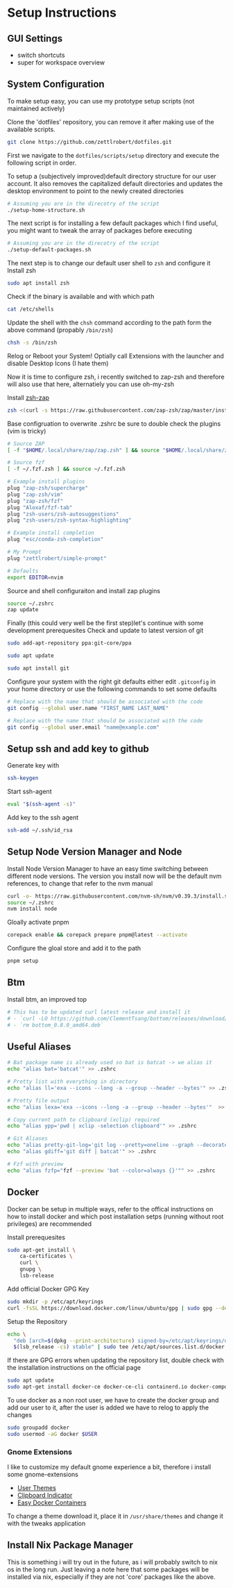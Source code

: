 # Setup Instructions

## GUI Settings

- switch shortcuts
- super for workspace overview

## System Configuration

To make setup easy, you can use my prototype setup scripts (not maintained actively)

Clone the 'dotfiles' repository, you can remove it after making use of the available scripts.

```bash
git clone https://github.com/zettlrobert/dotfiles.git
```

First we navigate to the `dotfiles/scripts/setup` directory and execute the following script in order.

To setup a (subjectively improved)default directory structure for our user account. It also removes the capitalized default directories and updates the desktop environment to point to the newly created directories

```bash
# Assuming you are in the direcotry of the script
./setup-home-structure.sh
```

The next script is for installing a few default packages which I find useful, you might want to tweak the array of packages before executing

```bash
# Assuming you are in the direcotry of the script
./setup-default-packages.sh
```

The next step is to change our default user shell to `zsh` and configure it
Install zsh

```bash
sudo apt install zsh
```

Check if the binary is available and with which path

```bash
cat /etc/shells
```

Update the shell with the `chsh` command according to the path form the above command (propably `/bin/zsh`)

```bash
chsh -s /bin/zsh
```

Relog or Reboot your System!
Optially call Extensions with the launcher and disable Desktop Icons (I hate them)

Now it is time to configure zsh, i recently switched to zap-zsh and therefore will also use that here, alternatiely you can use oh-my-zsh

Install [zsh-zap](https://github.com/zap-zsh/zap)

```bash
zsh <(curl -s https://raw.githubusercontent.com/zap-zsh/zap/master/install.zsh)
```

Base configruation to overwrite .zshrc be sure to double check the plugins (vim is tricky)

```bash
# Source ZAP
[ -f "$HOME/.local/share/zap/zap.zsh" ] && source "$HOME/.local/share/zap/zap.zsh"

# Source fzf
[ -f ~/.fzf.zsh ] && source ~/.fzf.zsh

# Example install plugins
plug "zap-zsh/supercharge"
plug "zap-zsh/vim"
plug "zap-zsh/fzf"
plug "Aloxaf/fzf-tab"
plug "zsh-users/zsh-autosuggestions"
plug "zsh-users/zsh-syntax-highlighting"

# Example install completion
plug "esc/conda-zsh-completion"

# My Prompt
plug "zettlrobert/simple-prompt"

# Defaults
export EDITOR=nvim
```

Source and shell configuraiton and install zap plugins

```bash
source ~/.zshrc
zap update
```

Finally (this could very well be the first step)let's continue with some development prerequesites
Check and update to latest version of git

```bash
sudo add-apt-repository ppa:git-core/ppa

sudo apt update

sudo apt install git
```

Configure your system with the right git defaults either edit `.gitconfig` in your home directory or use the following commands to set some defaults

```bash
# Replace with the name that should be associated with the code
git config --global user.name "FIRST_NAME LAST_NAME"

# Replace with the name that should be associated with the code
git config --global user.email "name@example.com"
```

## Setup ssh and add key to github

Generate key with

```bash
ssh-keygen
```

Start ssh-agent

```bash
eval "$(ssh-agent -s)"
```

Add key to the ssh agent

```bash
ssh-add ~/.ssh/id_rsa
```

## Setup Node Version Manager and Node

Install Node Version Manager to have an easy time switching between different node versions.
The version you install now will be the default nvm references, to change that refer to the nvm manual

```bash
curl -o- https://raw.githubusercontent.com/nvm-sh/nvm/v0.39.3/install.sh | bash
source ~/.zshrc
nvm install node
```

Gloally activate pnpm

```bash
corepack enable && corepack prepare pnpm@latest --activate
```

Configure the gloal store and add it to the path

```bash
pnpm setup
```

## Btm

Install btm, an improved top

```bash
# This has to be updated curl latest release and install it
# - `curl -LO https://github.com/ClementTsang/bottom/releases/download/0.8.0/bottom_0.8.0_amd64.deb sudo dpkg -i bottom_0.8.0_amd64.deb`
# - `rm bottom_0.8.0_amd64.deb`
```

## Useful Aliases

```bash
# Bat package name is already used so bat is batcat -> we alias it
echo "alias bat='batcat'" >> .zshrc

# Pretty list with everything in directory
echo "alias ll='exa --icons --long -a --group --header --bytes'" >> .zshrc

# Pretty file output
echo "alias lexa='exa --icons --long -a --group --header --bytes'"  >> .zshrc

# Copy current path to clipboard (xclip) required
echo "alias ypp='pwd | xclip -selection clipboard'" >> .zshrc

# Git Aliases
echo "alias pretty-git-log='git log --pretty=oneline --graph --decorate --all'" >> .zshrc
echo "alias gdiff='git diff | batcat'" >> .zshrc

# Fzf with preview
echo "alias fzfp="fzf --preview 'bat --color=always {}'"" >> .zshrc
```

## Docker

Docker can be setup in multiple ways, refer to the offical instructions on how to install docker and which post installation setps (running without root privileges) are recommended

Install prerequesites

```bash
sudo apt-get install \
    ca-certificates \
    curl \
    gnupg \
    lsb-release
```

Add official Docker GPG Key

```bash
sudo mkdir -p /etc/apt/keyrings
curl -fsSL https://download.docker.com/linux/ubuntu/gpg | sudo gpg --dearmor -o /etc/apt/keyrings/docker.gpg
```

Setup the Repository

```bash
echo \
  "deb [arch=$(dpkg --print-architecture) signed-by=/etc/apt/keyrings/docker.gpg] https://download.docker.com/linux/ubuntu \
  $(lsb_release -cs) stable" | sudo tee /etc/apt/sources.list.d/docker.list > /dev/null
```

If there are GPG errors when updating the repository list, double check with the installation instructions on the official page

```bash
sudo apt update
sudo apt-get install docker-ce docker-ce-cli containerd.io docker-compose-plugin
```

To use docker as a non root user, we have to create the docker group and add our user to it, after the user is added we have to relog to apply the changes

```bash
sudo groupadd docker
sudo usermod -aG docker $USER
```

### Gnome Extensions

I like to customize my default gnome experience a bit, therefore i install some gnome-extensions

- [User Themes](https://extensions.gnome.org/extension/19/user-themes/)
- [Clipboard Indicator](https://extensions.gnome.org/extension/779/clipboard-indicator/)
- [Easy Docker Containers](https://extensions.gnome.org/extension/2224/easy-docker-containers/)

To change a theme download it, place it in `/usr/share/themes` and change it with the tweaks application

## Install Nix Package Manager

This is something i will try out in the future, as i will probably switch to nix os in the long run.
Just leaving a note here that some packages will be installed via nix, especially if they are not 'core' packages like the above.
